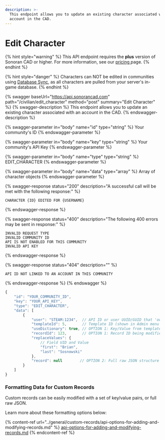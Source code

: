 ```yaml
---
description: >-
  This endpoint allows you to update an existing character associated with an
  account in the CAD.
---
```


# Edit Character

{% hint style="warning" %}
This API endpoint requires the **plus** version of Sonoran CAD or higher. For more information, see our [pricing ](../../../../pricing/faq/)page.
{% endhint %}

{% hint style="danger" %}
Characters can NOT be edited in communities using [Database Sync](../../../../integration-plugins/database-sync-and-merge/), as all characters are pulled from your server's in-game database.
{% endhint %}

{% swagger baseUrl="https://api.sonorancad.com" path="/civilian/edit_character" method="post" summary="Edit Character" %}
{% swagger-description %}
This endpoint allows you to update an existing character associated with an account in the CAD.
{% endswagger-description %}

{% swagger-parameter in="body" name="id" type="string" %}
Your community's ID
{% endswagger-parameter %}

{% swagger-parameter in="body" name="key" type="string" %}
Your community's API Key
{% endswagger-parameter %}

{% swagger-parameter in="body" name="type" type="string" %}
EDIT_CHARACTER
{% endswagger-parameter %}

{% swagger-parameter in="body" name="data" type="array" %}
Array of character objects
{% endswagger-parameter %}

{% swagger-response status="200" description="A successful call will be met with the following response:" %}
```
CHARACTER {ID} EDITED FOR {USERNAME}
```
{% endswagger-response %}

{% swagger-response status="400" description="The following 400 errors may be sent in response:" %}
```http
INVALID REQUEST TYPE
INVALID COMMUNITY ID
API IS NOT ENABLED FOR THIS COMMUNITY
INVALID API KEY
```
{% endswagger-response %}

{% swagger-response status="404" description="" %}
```
API ID NOT LINKED TO AN ACCOUNT IN THIS COMMUNITY
```
{% endswagger-response %}
{% endswagger %}

```javascript
{
    "id": "YOUR_COMMUNITY_ID",
    "key": "YOUR_API_KEY",
    "type": "EDIT_CHARACTER",
    "data": [
        {
            "user": "STEAM:1234",  // API ID or user UUID/GUID that 'owns' this record
            "templateId": 5,       // Template ID (shown in Admin menu next to name) or on the record's `recordTypeId` field
            "useDictionary": true, // OPTION 1: Key/Value from template
            "recordId": 123,       // OPTION 1: Record ID being modified
            "replaceValues": {
                // Field UID and Value
                "first": "Brian",
                "last": "Sosnowski"
            },
            "record": null        // OPTION 2: Full raw JSON structure
        }
    ]
}
```

### Formatting Data for Custom Records

Custom records can be easily modified with a set of key/value pairs, or full raw JSON.

Learn more about these formatting options below:

{% content-ref url="../general/custom-records/api-options-for-adding-and-modifying-records.md" %}
[api-options-for-adding-and-modifying-records.md](../general/custom-records/api-options-for-adding-and-modifying-records.md)
{% endcontent-ref %}
